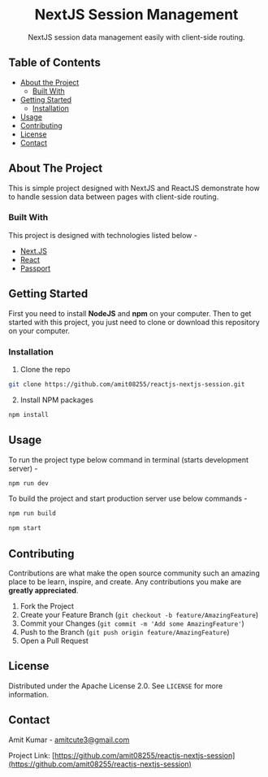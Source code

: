 
<!-- PROJECT LOGO -->
<br />
<p align="center">
  <h1 align="center">NextJS Session Management</h1>

  <p align="center">
    NextJS session data management easily with client-side routing.
    <br />
  </p>
</p>



<!-- TABLE OF CONTENTS -->
## Table of Contents

* [About the Project](#about-the-project)
  * [Built With](#built-with)
* [Getting Started](#getting-started)
  * [Installation](#installation)
* [Usage](#usage)
* [Contributing](#contributing)
* [License](#license)
* [Contact](#contact)


<!-- ABOUT THE PROJECT -->
## About The Project
This is simple project designed with NextJS and ReactJS demonstrate how to handle session data between pages with client-side routing.

### Built With
This project is designed with technologies listed below - 
* [Next.JS](https://nextjs.org)
* [React](https://reactjs.org)
* [Passport](http://www.passportjs.org/)



<!-- GETTING STARTED -->
## Getting Started

First you need to install **NodeJS** and **npm** on your computer.
Then to get started with this project, you just need to clone or download this repository on your computer.


### Installation

1. Clone the repo
```sh
git clone https://github.com/amit08255/reactjs-nextjs-session.git
```
2. Install NPM packages
```sh
npm install
```



<!-- USAGE EXAMPLES -->
## Usage

To run the project type below command in terminal (starts development server) -
```sh
npm run dev
```

To build the project and start production server use below commands -
```sh
npm run build
```

```sh
npm start
```



<!-- CONTRIBUTING -->
## Contributing

Contributions are what make the open source community such an amazing place to be learn, inspire, and create. Any contributions you make are **greatly appreciated**.

1. Fork the Project
2. Create your Feature Branch (`git checkout -b feature/AmazingFeature`)
3. Commit your Changes (`git commit -m 'Add some AmazingFeature'`)
4. Push to the Branch (`git push origin feature/AmazingFeature`)
5. Open a Pull Request



<!-- LICENSE -->
## License

Distributed under the Apache License 2.0. See `LICENSE` for more information.



<!-- CONTACT -->
## Contact

Amit Kumar - amitcute3@gmail.com

Project Link: [https://github.com/amit08255/reactjs-nextjs-session](https://github.com/amit08255/reactjs-nextjs-session)

